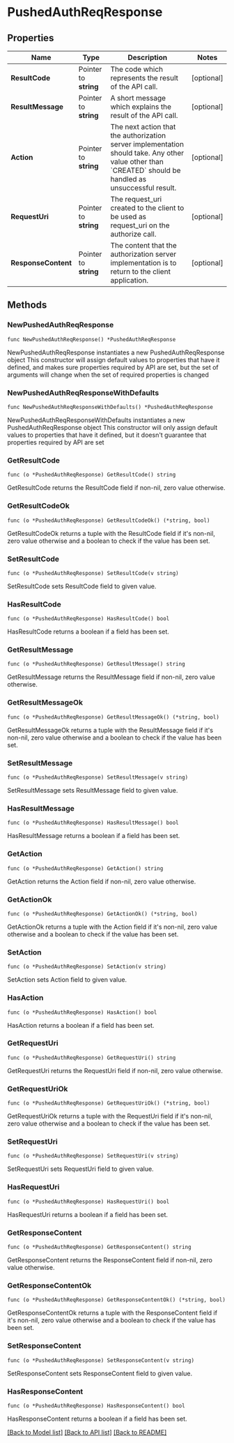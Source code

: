 # PushedAuthReqResponse

## Properties

Name | Type | Description | Notes
------------ | ------------- | ------------- | -------------
**ResultCode** | Pointer to **string** | The code which represents the result of the API call. | [optional] 
**ResultMessage** | Pointer to **string** | A short message which explains the result of the API call. | [optional] 
**Action** | Pointer to **string** | The next action that the authorization server implementation should take. Any other value other than &#x60;CREATED&#x60; should be handled as unsuccessful result.  | [optional] 
**RequestUri** | Pointer to **string** | The request_uri created to the client to be used as request_uri on the authorize call.  | [optional] 
**ResponseContent** | Pointer to **string** | The content that the authorization server implementation is to return to the client application.  | [optional] 

## Methods

### NewPushedAuthReqResponse

`func NewPushedAuthReqResponse() *PushedAuthReqResponse`

NewPushedAuthReqResponse instantiates a new PushedAuthReqResponse object
This constructor will assign default values to properties that have it defined,
and makes sure properties required by API are set, but the set of arguments
will change when the set of required properties is changed

### NewPushedAuthReqResponseWithDefaults

`func NewPushedAuthReqResponseWithDefaults() *PushedAuthReqResponse`

NewPushedAuthReqResponseWithDefaults instantiates a new PushedAuthReqResponse object
This constructor will only assign default values to properties that have it defined,
but it doesn't guarantee that properties required by API are set

### GetResultCode

`func (o *PushedAuthReqResponse) GetResultCode() string`

GetResultCode returns the ResultCode field if non-nil, zero value otherwise.

### GetResultCodeOk

`func (o *PushedAuthReqResponse) GetResultCodeOk() (*string, bool)`

GetResultCodeOk returns a tuple with the ResultCode field if it's non-nil, zero value otherwise
and a boolean to check if the value has been set.

### SetResultCode

`func (o *PushedAuthReqResponse) SetResultCode(v string)`

SetResultCode sets ResultCode field to given value.

### HasResultCode

`func (o *PushedAuthReqResponse) HasResultCode() bool`

HasResultCode returns a boolean if a field has been set.

### GetResultMessage

`func (o *PushedAuthReqResponse) GetResultMessage() string`

GetResultMessage returns the ResultMessage field if non-nil, zero value otherwise.

### GetResultMessageOk

`func (o *PushedAuthReqResponse) GetResultMessageOk() (*string, bool)`

GetResultMessageOk returns a tuple with the ResultMessage field if it's non-nil, zero value otherwise
and a boolean to check if the value has been set.

### SetResultMessage

`func (o *PushedAuthReqResponse) SetResultMessage(v string)`

SetResultMessage sets ResultMessage field to given value.

### HasResultMessage

`func (o *PushedAuthReqResponse) HasResultMessage() bool`

HasResultMessage returns a boolean if a field has been set.

### GetAction

`func (o *PushedAuthReqResponse) GetAction() string`

GetAction returns the Action field if non-nil, zero value otherwise.

### GetActionOk

`func (o *PushedAuthReqResponse) GetActionOk() (*string, bool)`

GetActionOk returns a tuple with the Action field if it's non-nil, zero value otherwise
and a boolean to check if the value has been set.

### SetAction

`func (o *PushedAuthReqResponse) SetAction(v string)`

SetAction sets Action field to given value.

### HasAction

`func (o *PushedAuthReqResponse) HasAction() bool`

HasAction returns a boolean if a field has been set.

### GetRequestUri

`func (o *PushedAuthReqResponse) GetRequestUri() string`

GetRequestUri returns the RequestUri field if non-nil, zero value otherwise.

### GetRequestUriOk

`func (o *PushedAuthReqResponse) GetRequestUriOk() (*string, bool)`

GetRequestUriOk returns a tuple with the RequestUri field if it's non-nil, zero value otherwise
and a boolean to check if the value has been set.

### SetRequestUri

`func (o *PushedAuthReqResponse) SetRequestUri(v string)`

SetRequestUri sets RequestUri field to given value.

### HasRequestUri

`func (o *PushedAuthReqResponse) HasRequestUri() bool`

HasRequestUri returns a boolean if a field has been set.

### GetResponseContent

`func (o *PushedAuthReqResponse) GetResponseContent() string`

GetResponseContent returns the ResponseContent field if non-nil, zero value otherwise.

### GetResponseContentOk

`func (o *PushedAuthReqResponse) GetResponseContentOk() (*string, bool)`

GetResponseContentOk returns a tuple with the ResponseContent field if it's non-nil, zero value otherwise
and a boolean to check if the value has been set.

### SetResponseContent

`func (o *PushedAuthReqResponse) SetResponseContent(v string)`

SetResponseContent sets ResponseContent field to given value.

### HasResponseContent

`func (o *PushedAuthReqResponse) HasResponseContent() bool`

HasResponseContent returns a boolean if a field has been set.


[[Back to Model list]](../README.md#documentation-for-models) [[Back to API list]](../README.md#documentation-for-api-endpoints) [[Back to README]](../README.md)


